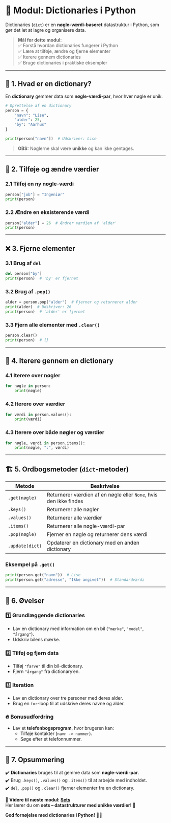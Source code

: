 # 📖 **Modul: Dictionaries i Python**  

Dictionaries (`dict`) er en **nøgle-værdi-baseret** datastruktur i Python, som gør det let at lagre og organisere data.

> **Mål for dette modul:**  
> ✅ Forstå hvordan dictionaries fungerer i Python  
> ✅ Lære at tilføje, ændre og fjerne elementer  
> ✅ Iterere gennem dictionaries  
> ✅ Bruge dictionaries i praktiske eksempler  

---

## 📌 **1. Hvad er en dictionary?**  

En **dictionary** gemmer data som **nøgle-værdi-par**, hvor hver nøgle er unik.

```python
# Oprettelse af en dictionary
person = {
    "navn": "Lise",
    "alder": 25,
    "by": "Aarhus"
}

print(person["navn"])  # Udskriver: Lise
```

> **OBS:** Nøglerne skal være **unikke** og kan ikke gentages.

---

## 🔢 **2. Tilføje og ændre værdier**  

### **2.1 Tilføj en ny nøgle-værdi**  

```python
person["job"] = "Ingeniør"
print(person)
```

### **2.2 Ændre en eksisterende værdi**  

```python
person["alder"] = 26  # Ændrer værdien af 'alder'
print(person)
```

---

## ❌ **3. Fjerne elementer**  

### **3.1 Brug af `del`**  

```python
del person["by"]
print(person)  # 'by' er fjernet
```

### **3.2 Brug af `.pop()`**  

```python
alder = person.pop("alder")  # Fjerner og returnerer alder
print(alder)  # Udskriver: 26
print(person)  # 'alder' er fjernet
```

### **3.3 Fjern alle elementer med `.clear()`**  

```python
person.clear()
print(person)  # {}
```

---

## 🔄 **4. Iterere gennem en dictionary**  

### **4.1 Iterere over nøgler**  

```python
for nøgle in person:
    print(nøgle)
```

### **4.2 Iterere over værdier**  

```python
for værdi in person.values():
    print(værdi)
```

### **4.3 Iterere over både nøgler og værdier**  

```python
for nøgle, værdi in person.items():
    print(nøgle, ":", værdi)
```

---

## 🏗 **5. Ordbogsmetoder (`dict`-metoder)**  

| Metode          | Beskrivelse |
|----------------|------------|
| `.get(nøgle)`  | Returnerer værdien af en nøgle eller `None`, hvis den ikke findes |
| `.keys()`      | Returnerer alle nøgler |
| `.values()`    | Returnerer alle værdier |
| `.items()`     | Returnerer alle nøgle-værdi-par |
| `.pop(nøgle)`  | Fjerner en nøgle og returnerer dens værdi |
| `.update(dict)` | Opdaterer en dictionary med en anden dictionary |

### **Eksempel på `.get()`**  

```python
print(person.get("navn"))  # Lise
print(person.get("adresse", "Ikke angivet"))  # Standardværdi
```

---

## 🎯 **6. Øvelser**  

### 1️⃣ **Grundlæggende dictionaries**
- Lav en dictionary med information om en bil (`"mærke"`, `"model"`, `"årgang"`).
- Udskriv bilens mærke.

### 2️⃣ **Tilføj og fjern data**
- Tilføj `"farve"` til din bil-dictionary.
- Fjern `"årgang"` fra dictionary’en.

### 3️⃣ **Iteration**
- Lav en dictionary over tre personer med deres alder.
- Brug en `for`-loop til at udskrive deres navne og alder.

### 🔥 **Bonusudfordring**
- Lav et **telefonbogsprogram**, hvor brugeren kan:
  - Tilføje kontakter (`navn -> nummer`).
  - Søge efter et telefonnummer.

---

## 🚀 **7. Opsummering**
✔️ **Dictionaries** bruges til at gemme data som **nøgle-værdi-par**.  
✔️ Brug `.keys()`, `.values()` og `.items()` til at arbejde med indholdet.  
✔️ `del`, `.pop()` og `.clear()` fjerner elementer fra en dictionary.  

**📌 Videre til næste modul: [Sets](#)**  
Her lærer du om **sets – datastrukturer med unikke værdier**! 🔢  

**God fornøjelse med dictionaries i Python!** 📖🐍  
